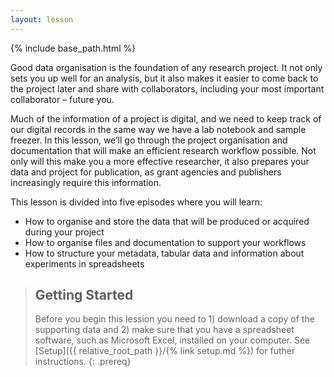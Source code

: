 ```yaml
---
layout: lesson
---
```


{% include base_path.html %}

Good data organisation is the foundation of any research project. It not only sets you up well for an analysis, but it also makes it easier to come back to the project later and share with collaborators, including your most important collaborator – future you.

Much of the information of a project is digital, and we need to keep track of our digital records in the same way we have a lab notebook and sample freezer. In this lesson, we’ll go through the project organisation and documentation that will make an efficient research workflow possible. Not only will this make you a more effective researcher, it also prepares your data and project for publication, as grant agencies and publishers increasingly require this information.

<!--In this lesson, we’ll be using examples from published studies with different types of data and digital files. You will learn:-->
This lesson is divided into five episodes where you will learn:

* How to organise and store the data that will be produced or acquired during your project
* How to organise files and documentation to support your workflows
* How to structure your metadata, tabular data and information about experiments in spreadsheets

> ## Getting Started
>
> Before you begin this lession you need to 1) download a copy of the supporting data and 2) make sure that you have a spreadsheet software, such as Microsoft Excel, installed on your computer. See [Setup]({{ relative_root_path }}/{% link setup.md %}) for futher instructions.
{: .prereq}
